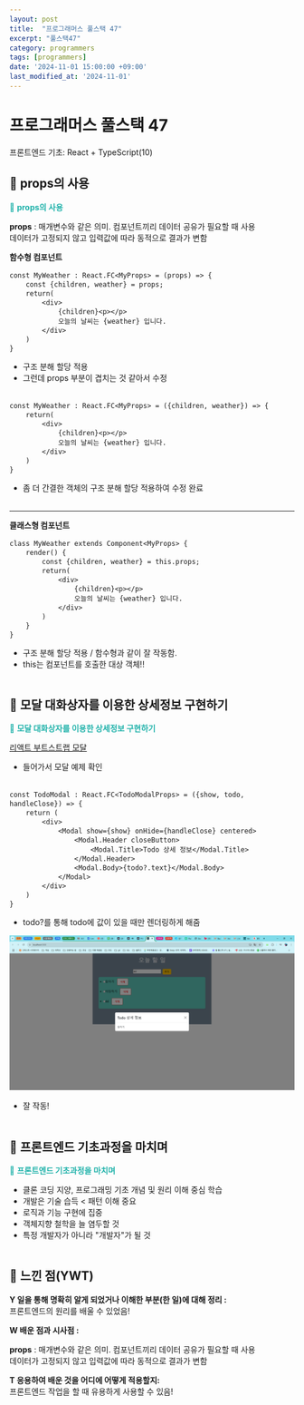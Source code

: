 ```yaml
---
layout: post
title:  "프로그래머스 풀스택 47"
excerpt: "풀스택47"
category: programmers
tags: [programmers]
date: '2024-11-01 15:00:00 +09:00'
last_modified_at: '2024-11-01'
---
```


# 프로그래머스 풀스택 47
프론트엔드 기초: React + TypeScript(10)

## 🌊 props의 사용
<span style="color:lightseagreen">💫 **props의 사용**</span><br>

**props** : 매개변수와 같은 의미. 컴포넌트끼리 데이터 공유가 필요할 때 사용<br>
데이터가 고정되지 않고 입력값에 따라 동적으로 결과가 변함<br>

**함수형 컴포넌트**<br>
```tsx
const MyWeather : React.FC<MyProps> = (props) => {
    const {children, weather} = props;
    return(
        <div>
            {children}<p></p>
            오늘의 날씨는 {weather} 입니다.
        </div>
    )
}
```
- 구조 분해 할당 적용<br>
- 그런데 props 부분이 겹치는 것 같아서 수정<br><br>

```tsx
const MyWeather : React.FC<MyProps> = ({children, weather}) => {
    return(
        <div>
            {children}<p></p>
            오늘의 날씨는 {weather} 입니다.
        </div>
    )
}
```
- 좀 더 간결한 객체의 구조 분해 할당 적용하여 수정 완료<br><br>

---
**클래스형 컴포넌트**<br>
```tsx
class MyWeather extends Component<MyProps> {
    render() {
        const {children, weather} = this.props;
        return(
            <div>
                {children}<p></p>
                오늘의 날씨는 {weather} 입니다.
            </div>
        )
    }
}
```
- 구조 분해 할당 적용 / 함수형과 같이 잘 작동함.<br>
- this는 컴포넌트를 호출한 대상 객체!!<br><br/>

## 🌊 모달 대화상자를 이용한 상세정보 구현하기

<span style="color:lightseagreen">💫 **모달 대화상자를 이용한 상세정보 구현하기**</span><br>

[리액트 부트스트랩 모달](https://react-bootstrap.netlify.app/docs/components/modal)<br>
- 들어가서 모달 예제 확인<br><br>

```tsx
const TodoModal : React.FC<TodoModalProps> = ({show, todo, handleClose}) => {
    return (
        <div>
            <Modal show={show} onHide={handleClose} centered>
                <Modal.Header closeButton>
                    <Modal.Title>Todo 상세 정보</Modal.Title>
                </Modal.Header>
                <Modal.Body>{todo?.text}</Modal.Body>
            </Modal>
        </div>
    )
}
```
- todo?를 통해 todo에 값이 있을 때만 렌더링하게 해줌<br>

![alt text](img01/image-461.png)<br>
- 잘 작동!<br><br/>

## 🌊 프론트엔드 기초과정을 마치며

<span style="color:lightseagreen">💫 **프론트엔드 기초과정을 마치며**</span><br>

- 클론 코딩 지양, 프로그래밍 기초 개념 및 원리 이해 중심 학습<br>
- 개발은 기술 습득 < 패턴 이해 중요<br>
- 로직과 기능 구현에 집중<br>
- 객체지향 철학을 늘 염두할 것<br>
- 특정 개발자가 아니라 "개발자"가 될 것<br><br/>

## 🌊 느낀 점(YWT)

**Y 일을 통해 명확히 알게 되었거나 이해한 부분(한 일)에 대해 정리 :**<br>
프론트엔드의 원리를 배울 수 있었음!<br>

**W 배운 점과 시사점 :**<br>

**props** : 매개변수와 같은 의미. 컴포넌트끼리 데이터 공유가 필요할 때 사용<br>
데이터가 고정되지 않고 입력값에 따라 동적으로 결과가 변함<br>

**T 응용하여 배운 것을 어디에 어떻게 적용할지:**<br>
프론트엔드 작업을 할 때 유용하게 사용할 수 있음!<br>